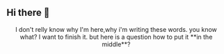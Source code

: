 ## Hi there 👋
<div align=center>
    I don't relly know why I'm here,why i'm writing these words.
    you know what?
    I want to finish it.
    but
    here is a question
    how to put it **in the middle**?
</div>

